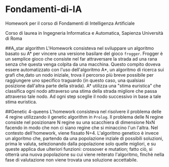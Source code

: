 # Fondamenti-di-IA
Homework per il corso di Fondamenti di Intelligenza Artificiale

Corso di laurea in Ingegneria Informatica e Automatica, Sapienza Università di Roma

##A_star algorithm
L'Homework consisteva nel sviluppare un algoritmo basato su A* per vincere una versione basilare del gioco `frogger`.
Frogger è un semplice gioco che consiste nel far attraversare la strada ad una rana senza che questa venga colpita da una macchina.
Questo compito doveva essere automatizzato con l'uso dell'algoritmo A*, un algoritmo di ricerca sui grafi che,dato un nodo iniziale, trova il percorso più breve possibile per raggiungere uno specifico traguardo (in questo caso, una qualsiasi posizione dall'altra parte della strada).
A* utilizza una "stima euristica" che classifica ogni nodo attraverso una stima della strada migliore che passa attraverso tale nodo. Ad ogni step sceglie il nodo successivo in base a tale stima euristica.

##Genetic 4-queens
L'homework consisteva nel risolvere il problema delle 4 regine utilizzando il genetic algorithm in `Prolog`.
Il problema delle N regine consiste nel posizionare N regine su una scacchiera di dimensione NxN facendo in modo che non ci siano regine che si minaccino l'un l'altra.
Nel contesto dell'homework, viene fissato N=4.
L'algoritmo genetico è invece un algoritmo che, partendo da una popolazione inziale di possibili soluzioni, prima le valuta, selezionando dalla popolazione solo quelle migliori, e su queste applica due ulteriori funzioni: crossover e mutation;
fatto ciò, si otterrà una nuova popolazione su cui viene reiterato l'algoritmo, finchè nella fase di valutazione non viene trovata una soluzione accettabile.
